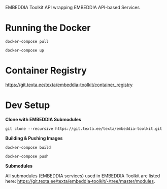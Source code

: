 EMBEDDIA Toolkit API wrapping EMBEDDIA API-based Services

# Running the Docker

```
docker-compose pull

docker-compose up
```

# Container Registry
https://git.texta.ee/texta/embeddia-toolkit/container_registry

# Dev Setup

**Clone with EMBEDDIA Submodules**

```
git clone --recursive https://git.texta.ee/texta/embeddia-toolkit.git
```

**Building & Pushing Images**

```
docker-compose build

docker-compose push
```

**Submodules**

All submodules (EMBEDDIA services) used in EMBEDDIA Toolkit are listed here: https://git.texta.ee/texta/embeddia-toolkit/-/tree/master/modules.
